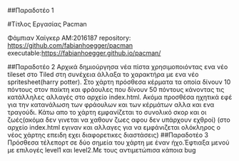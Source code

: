 

##Παραδοτέο 1

#Τίτλος Εργασίας Pacman

Φάμπιαν Χαίγκερ
AM:2016187
repository:  https://github.com/fabianhoegger/pacman
executable:https://fabianhoegger.github.io/pacman/

##Παραδοτέο 2
  Αρχικά δημιούργησα νέα πίστα χρησιμοποιόντας ενα νέο tileset στο Tiled
στη συνέχεια άλλαξα το χαρακτήρα με ενα νέο spritesheet(harry potter).
Στο χάρτη πρόσθεσα κέρματα τα οποία δίνουν 10 πόντους στον παίκτη και φράουλες που δίνουν
50 πόντους κάνοντας τις κατάλληλες αλλαγές στο αρχείο index.html.
Ακόμα προσθέσα ηχητικά εφέ για την κατανάλωση των φράουλων και των κέρμάτων αλλα και ενα τραγούδι.
Κάτω απο το χάρτη εμφανίζεται το συνολικό σκορ και οι ζωές(ακόμα δεν γινεται να χαθουν ζωες αφου δεν υπάρχουν εχθροί)
(στο αρχείο index.html εγιναν και αλλαγες για να εμφάνιζεται ολόκληρος ο νέος χάρτης επειδη εχει διαφορετικες διαστάσεις)
##Παραδοτέο 3
Πρόσθεσα τέλεπορτ σε δύο σημεία του χάρτη με έναν ήχο.Έφτιαξα μενού με επιλογές level1 και level2.Με τους αντιμετώπισα κάποια bug
